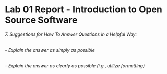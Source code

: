 # Lab 01 Report - Introduction to Open Source Software
###### 7. Suggestions for How To Answer Questions in a Helpful Way:
###### <p>- Explain the answer as simply as possible </p>
###### <p>- Explain the answer as clearly as possible (i.g., utilize formatting) <p>
